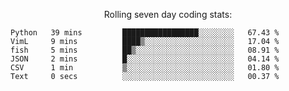 <!--<p align="center">
  <img width="auto" src ="https://github-readme-stats.vercel.app/api/top-langs/?username=syrkis&layout=compact&hide_border=true&theme=darcula&bg_color=00000000&langs_count=6&hide=jupyter%20notebook,JavaScript,HTML" width = 400>
      <img src ="https://github-readme-streak-stats.herokuapp.com?user=syrkis&theme=darcula&hide_border=true&background=FFFFFF00" width = 400>

</p>-->
<p align="center">Rolling seven day coding stats:</p>
<!--START_SECTION:waka-->

```text
Python   39 mins         █████████████████░░░░░░░░   67.43 %
VimL     9 mins          ████▒░░░░░░░░░░░░░░░░░░░░   17.04 %
fish     5 mins          ██▒░░░░░░░░░░░░░░░░░░░░░░   08.91 %
JSON     2 mins          █░░░░░░░░░░░░░░░░░░░░░░░░   04.14 %
CSV      1 min           ▒░░░░░░░░░░░░░░░░░░░░░░░░   01.80 %
Text     0 secs          ░░░░░░░░░░░░░░░░░░░░░░░░░   00.37 %
```

<!--END_SECTION:waka-->

